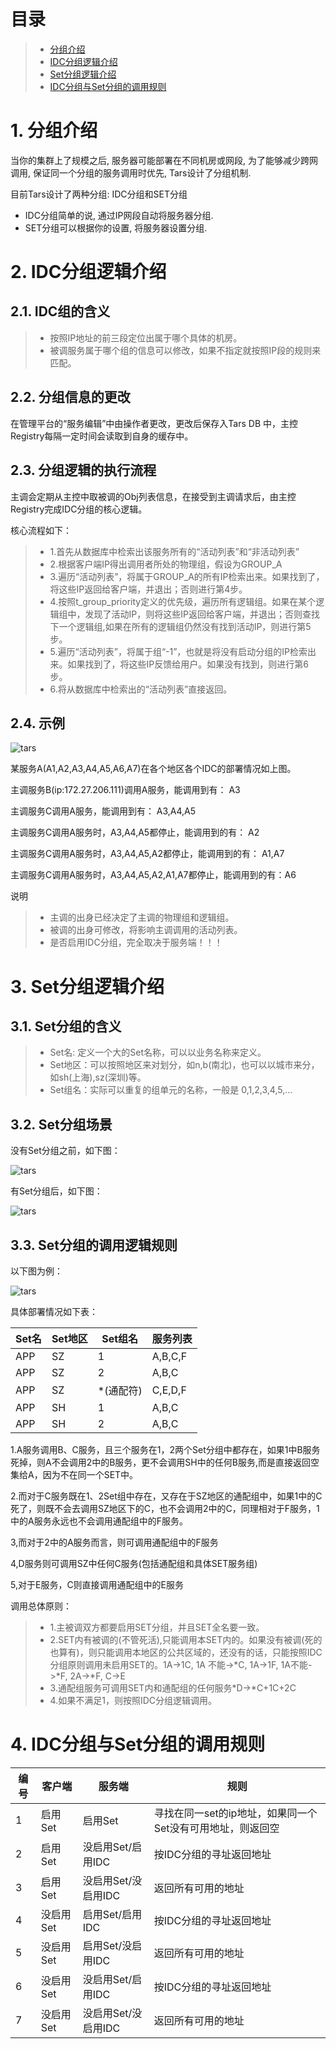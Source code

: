 # 目录
> * [分组介绍](#main-chapter-1)
> * [IDC分组逻辑介绍](#main-chapter-2)
> * [Set分组逻辑介绍](#main-chapter-3)
> * [IDC分组与Set分组的调用规则](#main-chapter-4)

# 1. 分组介绍 <a id="main-chapter-1"></a>

当你的集群上了规模之后, 服务器可能部署在不同机房或网段, 为了能够减少跨网调用, 保证同一个分组的服务调用时优先, Tars设计了分组机制.

目前Tars设计了两种分组: IDC分组和SET分组
- IDC分组简单的说, 通过IP网段自动将服务器分组.
- SET分组可以根据你的设置, 将服务器设置分组.

# 2. IDC分组逻辑介绍 <a id="main-chapter-2"></a>

## 2.1. IDC组的含义

> * 按照IP地址的前三段定位出属于哪个具体的机房。
> * 被调服务属于哪个组的信息可以修改，如果不指定就按照IP段的规则来匹配。

## 2.2. 分组信息的更改

在管理平台的“服务编辑”中由操作者更改，更改后保存入Tars DB 中，主控Registry每隔一定时间会读取到自身的缓存中。

## 2.3. 分组逻辑的执行流程

主调会定期从主控中取被调的Obj列表信息，在接受到主调请求后，由主控Registry完成IDC分组的核心逻辑。

核心流程如下：
> * 1.首先从数据库中检索出该服务所有的“活动列表”和“非活动列表”
> * 2.根据客户端IP得出调用者所处的物理组，假设为GROUP_A
> * 3.遍历“活动列表”，将属于GROUP_A的所有IP检索出来。如果找到了，将这些IP返回给客户端，并退出；否则进行第4步。
> * 4.按照t_group_priority定义的优先级，遍历所有逻辑组。如果在某个逻辑组中，发现了活动IP，则将这些IP返回给客户端，并退出；否则查找下一个逻辑组,如果在所有的逻辑组仍然没有找到活动IP，则进行第5步。
> * 5.遍历“活动列表”，将属于组“-1”，也就是将没有启动分组的IP检索出来。如果找到了，将这些IP反馈给用户。如果没有找到，则进行第6步。
> * 6.将从数据库中检索出的“活动列表”直接返回。

## 2.4. 示例

![tars](../assets/tars_idc_pic.png)

某服务A(A1,A2,A3,A4,A5,A6,A7)在各个地区各个IDC的部署情况如上图。

主调服务B(ip:172.27.206.111)调用A服务，能调用到有：          A3

主调服务C调用A服务，能调用到有：                             A3,A4,A5

主调服务C调用A服务时，A3,A4,A5都停止，能调用到的有：         A2

主调服务C调用A服务时，A3,A4,A5,A2都停止，能调用到的有：      A1,A7

主调服务C调用A服务时，A3,A4,A5,A2,A1,A7都停止，能调用到的有：A6

说明
> * 主调的出身已经决定了主调的物理组和逻辑组。
> * 被调的出身可修改，将影响主调调用的活动列表。
> * 是否启用IDC分组，完全取决于服务端！！！

# 3. Set分组逻辑介绍 <a id="main-chapter-3"></a>

## 3.1. Set分组的含义

> * Set名:   定义一个大的Set名称，可以以业务名称来定义。
> * Set地区：可以按照地区来对划分，如n,b(南北)，也可以以城市来分，如sh(上海),sz(深圳)等。
> * Set组名：实际可以重复的组单元的名称，一般是 0,1,2,3,4,5,…

## 3.2. Set分组场景

没有Set分组之前，如下图：

![tars](../assets/tars_set_pic1.png)

有Set分组后，如下图：

![tars](../assets/tars_set_pic2.png)

## 3.3. Set分组的调用逻辑规则

以下图为例：

![tars](../assets/tars_set_pic3.png)

具体部署情况如下表：

Set名 |Set地区 |Set组名 |服务列表
------|-----|------|----
APP |SZ |1 |A,B,C,F
APP |SZ |2 |A,B,C
APP |SZ |\*(通配符) |C,E,D,F
APP |SH |1 |A,B,C
APP |SH |2 |A,B,C

1.A服务调用B、C服务，且三个服务在1，2两个Set分组中都存在，如果1中B服务死掉，则A不会调用2中的B服务，更不会调用SH中的任何B服务,而是直接返回空集给A，因为不在同一个SET中。

2.而对于C服务既在1、2Set组中存在，又存在于SZ地区的通配组中，如果1中的C死了，则既不会去调用SZ地区下的C，也不会调用2中的C，同理相对于F服务，1中的A服务永远也不会调用通配组中的F服务。

3,而对于2中的A服务而言，则可调用通配组中的F服务

4,D服务则可调用SZ中任何C服务(包括通配组和具体SET服务组)

5,对于E服务，C则直接调用通配组中的E服务

调用总体原则：
> * 1.主被调双方都要启用SET分组，并且SET全名要一致。
> * 2.SET内有被调的(不管死活),只能调用本SET内的。如果没有被调(死的也算有)，则只能调用本地区的公共区域的，还没有的话，只能按照IDC分组原则调用未启用SET的。1A->1C, 1A 不能->*C, 1A->1F, 1A不能->*F, 2A->*F, C->E 
> * 3.通配组服务可调用SET内和通配组的任何服务*D->*C+1C+2C
> * 4.如果不满足1，则按照IDC分组逻辑调用。

# 4. IDC分组与Set分组的调用规则 <a id="main-chapter-4"></a>

编号 |客户端 |服务端 |规则
------|-----|------|----
1 |启用Set |启用Set |寻找在同一set的ip地址，如果同一个Set没有可用地址，则返回空
2 |启用Set |没启用Set/启用IDC |按IDC分组的寻址返回地址
3 |启用Set |没启用Set/没启用IDC |返回所有可用的地址
4 |没启用Set |启用Set/启用IDC |按IDC分组的寻址返回地址
5 |没启用Set |启用Set/没启用IDC |返回所有可用的地址
6 |没启用Set |没启用Set/启用IDC |按IDC分组的寻址返回地址
7 |没启用Set |没启用Set/没启用IDC |返回所有可用的地址
